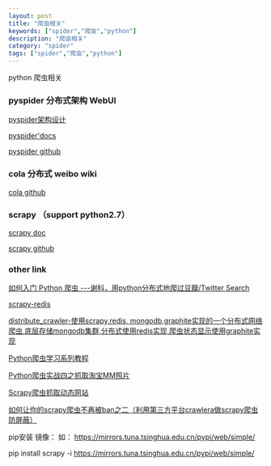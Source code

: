 ```yaml
---
layout: post
title: "爬虫相关"
keywords: ["spider","爬虫","python"]
description: "爬虫相关"
category: "spider"
tags: ["spider","爬虫","python"]
---
```

python 爬虫相关

### pyspider 分布式架构 WebUI

[pyspider架构设计](http://blog.binux.me/2014/02/pyspider-architecture/)

[pyspider'docs](http://docs.pyspider.org/en/latest/)

[pyspider github](https://github.com/binux/pyspider)

### cola 分布式 weibo wiki
[cola github](https://github.com/chineking/cola)

### scrapy （support python2.7）

[scrapy doc](http://scrapy-chs.readthedocs.org/zh_CN/latest/index.html#)

[scrapy github](http://scrapy-chs.readthedocs.org/zh_CN/latest/index.html)

### other link

[如何入门 Python 爬虫 ---谢科，用python分布式地爬过豆瓣/Twitter Search](http://zhihu.com/question/20899988/answer/24923424?utm_campaign=webshare&amp;utm_source=weibo&amp;utm_medium=zhihu)

[scrapy-redis](https://github.com/rolando/scrapy-redis)

[distribute_crawler-使用scrapy,redis, mongodb,graphite实现的一个分布式网络爬虫,底层存储mongodb集群,分布式使用redis实现,爬虫状态显示使用graphite实现](https://github.com/gnemoug/distribute_crawler)

[Python爬虫学习系列教程](http://cuiqingcai.com/1052.html)

[Python爬虫实战四之抓取淘宝MM照片](http://cuiqingcai.com/1001.html)

[Scrapy爬虫抓取动态网站](http://chenqx.github.io/2014/12/23/Spider-Advanced-for-Dynamic-Website-Crawling/)

[如何让你的scrapy爬虫不再被ban之二（利用第三方平台crawlera做scrapy爬虫防屏蔽）](http://www.cnblogs.com/rwxwsblog/p/4582127.html?utm_source=tuicool&utm_medium=referral)

pip安装 镜像： 如： https://mirrors.tuna.tsinghua.edu.cn/pypi/web/simple/

pip install scrapy -i https://mirrors.tuna.tsinghua.edu.cn/pypi/web/simple/
